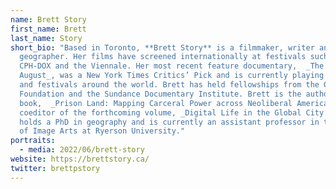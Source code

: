 ```yaml
---
name: Brett Story
first_name: Brett
last_name: Story
short_bio: "Based in Toronto, **Brett Story** is a filmmaker, writer and
  geographer. Her films have screened internationally at festivals such as
  CPH-DOX and the Viennale. Her most recent feature documentary,  _The Hottest
  August_, was a New York Times Critics’ Pick and is currently playing cinemas
  and festivals around the world. Brett has held fellowships from the Guggenheim
  Foundation and the Sundance Documentary Institute. Brett is the author of the
  book,  _Prison Land: Mapping Carceral Power across Neoliberal America_, and
  coeditor of the forthcoming volume, _Digital Life in the Global City._ She
  holds a PhD in geography and is currently an assistant professor in the School
  of Image Arts at Ryerson University."
portraits:
  - media: 2022/06/brett-story
website: https://brettstory.ca/
twitter: brettpstory
---
```

